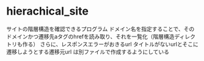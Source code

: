 # hierachical_site

サイトの階層構造を確認できるプログラム
ドメイン名を指定することで、そのドメインかつ遷移先aタグのhrefを読み取り、それを一覧化（階層構造ディレクトリも作る）
さらに、レスポンスエラーがおきるurl
タイトルがないurlとそこに遷移しようとする遷移元url
は別ファイルで作成するようにしている
